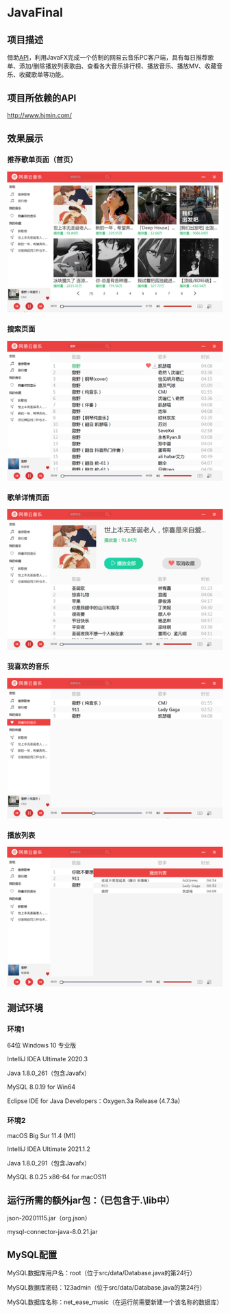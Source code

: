 # JavaFinal

## 项目描述

借助[API](http://www.hjmin.com)，利用JavaFX完成一个仿制的网易云音乐PC客户端，具有每日推荐歌单、添加/删除播放列表歌曲、查看各大音乐排行榜、播放音乐、播放MV、收藏音乐、收藏歌单等功能。

## 项目所依赖的API

http://www.hjmin.com/

## 效果展示

### 推荐歌单页面（首页）

![](pic/1.png)

### 搜索页面

![](pic/2.png)

### 歌单详情页面

![](pic/3.png)

### 我喜欢的音乐

![](pic/4.png)

### 播放列表

![](pic/5.png)

## 测试环境

### 环境1
64位 Windows 10 专业版

IntelliJ IDEA Ultimate 2020.3

Java 1.8.0_261（包含Javafx）

MySQL 8.0.19 for Win64

Eclipse IDE for Java Developers：Oxygen.3a Release (4.7.3a)

### 环境2
macOS Big Sur 11.4 (M1)

IntelliJ IDEA Ultimate 2021.1.2

Java 1.8.0_291（包含Javafx）

MySQL 8.0.25 x86-64 for macOS11

## 运行所需的额外jar包：（已包含于.\lib中）

json-20201115.jar（org.json）

mysql-connector-java-8.0.21.jar

## MySQL配置

MySQL数据库用户名：root（位于src/data/Database.java的第24行）

MySQL数据库密码：123admin（位于src/data/Database.java的第24行）

MySQL数据库名称：net_ease_music（在运行前需要新建一个该名称的数据库）
